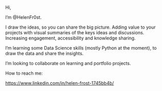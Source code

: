 Hi,

I’m @HelenFr0st.

I draw the ideas, so you can share the big picture. Adding value to your projects with visual summaries of the keys ideas and discussions. Increasing engagement, accessibility and knowledge sharing.

I’m learning some Data Science skills (mostly Python at the moment), to draw the data and share the insights.

I’m looking to collaborate on learning and portfolio projects.

How to reach me:

https://www.linkedin.com/in/helen-frost-1745bb4b/


<!---
HelenFr0st/HelenFr0st is a ✨ special ✨ repository because its `README.md` (this file) appears on your GitHub profile.
You can click the Preview link to take a look at your changes.
--->
